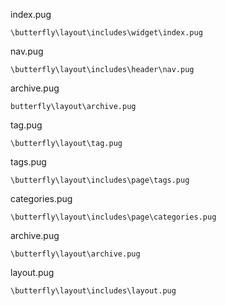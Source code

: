 index.pug 

`\butterfly\layout\includes\widget\index.pug`

nav.pug

`\butterfly\layout\includes\header\nav.pug`

archive.pug

`butterfly\layout\archive.pug`

tag.pug

`\butterfly\layout\tag.pug`

tags.pug

`\butterfly\layout\includes\page\tags.pug`

categories.pug

`\butterfly\layout\includes\page\categories.pug`

archive.pug

`\butterfly\layout\archive.pug`

layout.pug

`\butterfly\layout\includes\layout.pug`